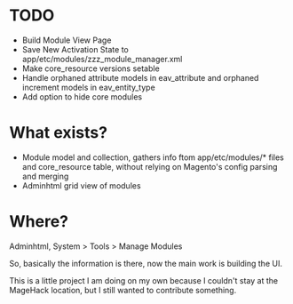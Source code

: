 
TODO
====

* Build Module View Page
* Save New Activation State to app/etc/modules/zzz_module_manager.xml
* Make core_resource versions setable
* Handle orphaned attribute models in eav_attribute and orphaned increment models in eav_entity_type
* Add option to hide core modules

What exists?
============
* Module model and collection, gathers info ftom app/etc/modules/* files and core_resource table, without relying on Magento's config parsing and merging
* Adminhtml grid view of modules

Where?
======
Adminhtml, System > Tools > Manage Modules

So, basically the information is there, now the main work is building the UI.

This is a little project I am doing on my own because I couldn't stay at the MageHack location, but I still wanted to contribute something.

